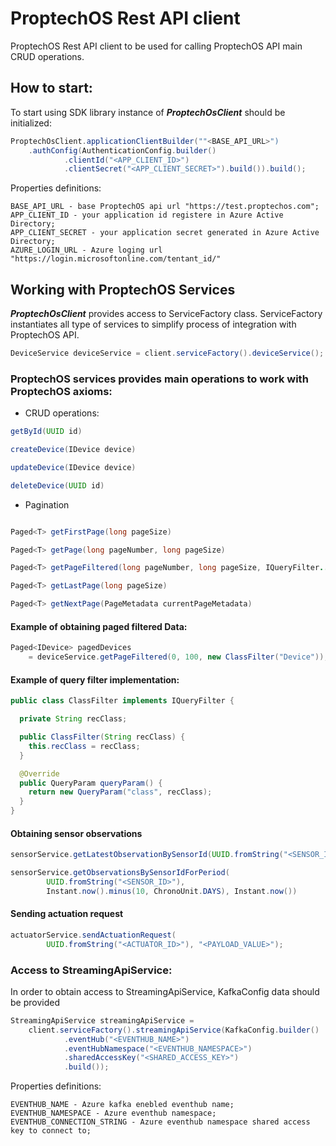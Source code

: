 # ProptechOS Rest API client

ProptechOS Rest API client to be used for calling ProptechOS API main CRUD operations.

## How to start:
To start using SDK library instance of _**ProptechOsClient**_ should be initialized:

``` java
ProptechOsClient.applicationClientBuilder(""<BASE_API_URL>")
    .authConfig(AuthenticationConfig.builder()
            .clientId("<APP_CLIENT_ID>")
            .clientSecret("<APP_CLIENT_SECRET>").build()).build();
```

Properties definitions:

``` properties
BASE_API_URL - base ProptechOS api url "https://test.proptechos.com";
APP_CLIENT_ID - your application id registere in Azure Active Directory;
APP_CLIENT_SECRET - your application secret generated in Azure Active Directory;
AZURE_LOGIN_URL - Azure loging url "https://login.microsoftonline.com/tentant_id/"
```

## Working with ProptechOS Services

_**ProptechOsClient**_ provides access to ServiceFactory class. 
ServiceFactory instantiates all type of services to simplify process of integration with ProptechOS API.

``` java
DeviceService deviceService = client.serviceFactory().deviceService();
``` 

### ProptechOS services provides main operations to work with ProptechOS axioms:

* CRUD operations:

``` java
getById(UUID id)

createDevice(IDevice device)

updateDevice(IDevice device)

deleteDevice(UUID id)

```

* Pagination

``` java

Paged<T> getFirstPage(long pageSize)

Paged<T> getPage(long pageNumber, long pageSize)

Paged<T> getPageFiltered(long pageNumber, long pageSize, IQueryFilter...filters)

Paged<T> getLastPage(long pageSize)

Paged<T> getNextPage(PageMetadata currentPageMetadata)

```

#### Example of obtaining paged filtered Data:
``` java
Paged<IDevice> pagedDevices 
    = deviceService.getPageFiltered(0, 100, new ClassFilter("Device"));
```

#### Example of query filter implementation:
``` java
public class ClassFilter implements IQueryFilter {

  private String recClass;

  public ClassFilter(String recClass) {
    this.recClass = recClass;
  }

  @Override
  public QueryParam queryParam() {
    return new QueryParam("class", recClass);
  }
}
```

#### Obtaining sensor observations
``` java
sensorService.getLatestObservationBySensorId(UUID.fromString("<SENSOR_ID>"));

sensorService.getObservationsBySensorIdForPeriod(
        UUID.fromString("<SENSOR_ID>"),
        Instant.now().minus(10, ChronoUnit.DAYS), Instant.now())
```
#### Sending actuation request
``` java
actuatorService.sendActuationRequest(
        UUID.fromString("<ACTUATOR_ID>"), "<PAYLOAD_VALUE>");
```

### Access to StreamingApiService:
In order to obtain access to StreamingApiService, KafkaConfig data should be provided

``` java
StreamingApiService streamingApiService = 
    client.serviceFactory().streamingApiService(KafkaConfig.builder()
            .eventHub("<EVENTHUB_NAME>")
            .eventHubNamespace("<EVENTHUB_NAMESPACE>")
            .sharedAccessKey("<SHARED_ACCESS_KEY>")
            .build());
```

Properties definitions:

``` properties
EVENTHUB_NAME - Azure kafka enebled eventhub name;
EVENTHUB_NAMESPACE - Azure eventhub namespace;
EVENTHUB_CONNECTION_STRING - Azure eventhub namespace shared access key to connect to;
```
